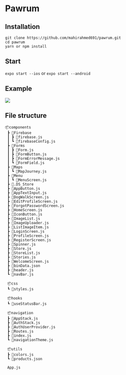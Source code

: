 # Pawrum

## Installation

```git clone https://github.com/mahirahmed691/pawrum.git```
</br>
```cd pawrum```
</br>
```yarn or npm install```

## Start 

```expo start --ios``` or ```expo start --android```


## Example

![](https://user-images.githubusercontent.com/19246093/146857959-97161253-a456-4a51-9491-24e5a2182244.png?s=200)


## File structure

```
📦components
 ┣ 📂Firebase
 ┃ ┣ 📜firebase.js
 ┃ ┗ 📜firebaseConfig.js
 ┣ 📂Forms
 ┃ ┣ 📜Form.js
 ┃ ┣ 📜FormButton.js
 ┃ ┣ 📜FormErrorMessage.js
 ┃ ┗ 📜FormField.js
 ┣ 📂Maps
 ┃ ┗ 📜MapJourney.js
 ┣ 📂Menu
 ┃ ┗ 📜MenuScreen.js
 ┣ 📜.DS_Store
 ┣ 📜AppButton.js
 ┣ 📜AppTextInput.js
 ┣ 📜DogWalkScreen.js
 ┣ 📜EditProfileScreen.js
 ┣ 📜ForgotPasswordScreen.js
 ┣ 📜HomeScreen.js
 ┣ 📜IconButton.js
 ┣ 📜ImageList.js
 ┣ 📜ImageUploader.js
 ┣ 📜ListImageItem.js
 ┣ 📜LoginScreen.js
 ┣ 📜ProfileScreen.js
 ┣ 📜RegisterScreen.js
 ┣ 📜Spinner.js
 ┣ 📜Store.js
 ┣ 📜StoreList.js
 ┣ 📜Stories.js
 ┣ 📜WelcomeScreen.js
 ┣ 📜binData.json
 ┣ 📜header.js
 ┗ 📜navBar.js
 
 📦css
 ┗ 📜styles.js
 
 📦hooks
 ┗ 📜useStatusBar.js
 
 📦navigation
 ┣ 📜AppStack.js
 ┣ 📜AuthStack.js
 ┣ 📜AuthUserProvider.js
 ┣ 📜Routes.js
 ┣ 📜index.js
 ┗ 📜navigationTheme.js
 
 📦utils
 ┣ 📜colors.js
 ┗ 📜products.json
 
 App.js
```
